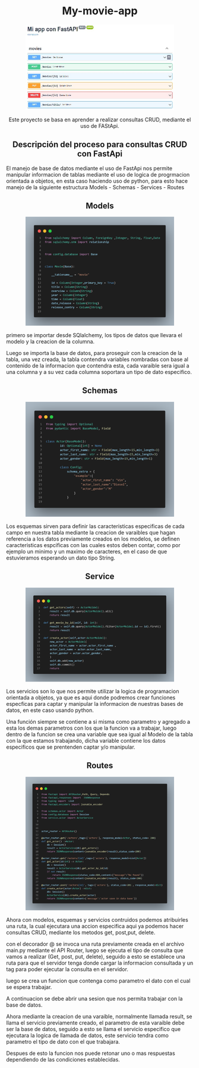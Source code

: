<h1 align="center">My-movie-app</h1>

<p align="center">

<img src="https://github.com/ManeDM/my_movie_app/blob/main/assets/crud.jpeg" width="400px"> 

</p>


<p align="center">
Este proyecto se basa en aprender a realizar consultas CRUD, mediante el uso de FAStApi.
</p>

<h2 align="center">Descripción del proceso para consultas CRUD con FastApi</h2>


<p >
El manejo de base de datos mediante el uso de FastApi nos permite manipular informacion de tablas mediante el uso de logica de progrmacion orientada a objetos, en esta caso haciendo uso de python, para esto hace manejo de la siguiente estructura Models - Schemas - Services - Routes
</p>

<h2 align="center">Models</h2>

<p align="center">

<img src="https://github.com/ManeDM/my_movie_app/blob/main/assets/model.png" width="400px"> 

</p>

<p>
primero se importar desde SQlalchemy, los tipos de datos que llevara el modelo y la creacion de la columna.

Luego se importa la base de datos, para proseguir con la creacion de la tabla, una vez creada, la tabla contendra variables nombradas con base al contenido de la informacion que contendra esta, cada varaible sera igual a una columna y a su vez cada columna soportara un tipo de dato especifico.
</p>

<h2 align="center">Schemas</h2>

<p align="center">

<img src="https://github.com/ManeDM/my_movie_app/blob/main/assets/schema.png" width="400px"> 

</p>

<p>
Los esquemas sirven para definir las caracteristicas especificas de cada campo en nuestra tabla mediante la creacion de varaibles que hagan referencia a los datos previamente creados en los modelos, se definen caracteristicas espcificas con las cuales estos deben contar, como por ejemplo un minimo y un maximo de caracteres, en el caso de que estuvieramos esperando un dato tipo String.
</p>

<h2 align="center">Service</h3>

<p align="center">

<img src="https://github.com/ManeDM/my_movie_app/blob/main/assets/service.png" width="400px"> 

</p>

<p>
Los servicios son lo que nos permite utilizar la logica de programacion orientada a objetos, ya que es aqui donde podremos crear funciones especficas para captar y manipular la informacion de nuestras bases de datos, en este caso usando python.

Una función siempre se contiene a si misma como parametro y agregado a esta los demas parametros con los que la funcion va a trabajar, luego dentro de la funcion se crea una variable que sea igual al Modelo de la tabla con la que estamos trabajando, dicha variable contiene los datos especificos que se prentenden captar y/o manipular.
</p>

<h2 align="center">Routes</h3>

<p align="center">

<img src="https://github.com/ManeDM/my_movie_app/blob/main/assets/routes.png" width="400px"> 

</p>

<p>
Ahora con  modelos, esquemas y servicios contruidos podemos atribuirles una ruta, la cual ejecutara una accion especifica aqui ya podemos hacer consultas CRUD, mediante los metodos get, post,put, delete.

con el decorador @ se invoca una ruta previamente creada en el archivo main.py mediante el API Router, luego se ejecuta el tipo de consulta que vamos a realizar (Get, post, put, delete), seguido a esto se establece una ruta para que el servidor tenga donde cargar la informacion consultada y un tag para poder ejecutar la consulta en el servidor.

luego se crea un funcion que contenga como parametro el dato con el cual se espera trabajar.

A continuacion se debe abrir una sesion que nos permita trabajar con la base de datos.

Ahora mediante la creacion de una varaible, normalmente llamada result, se llama el servicio previamente creado, el parametro de esta varaible debe ser la base de datos, seguido a esto se llama el servicio especifico que ejecutara la logica de llamada de datos, este servicio tendra como parametro el tipo de dato con el que trabajara.

Despues de esto la funcion nos puede retonar uno o mas respuestas dependiendo de las condiciones establecidas.
</p>


